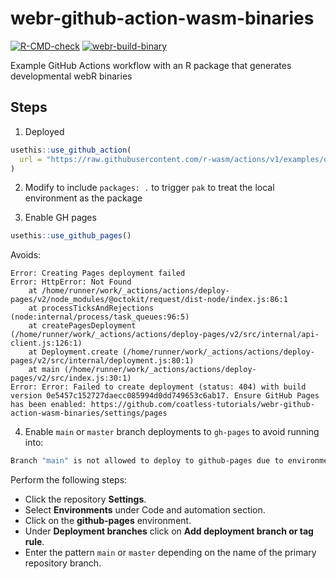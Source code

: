 # webr-github-action-wasm-binaries

<!-- badges: start -->
[![R-CMD-check](https://github.com/coatless-tutorials/webr-github-action-wasm-binaries/actions/workflows/R-CMD-check.yaml/badge.svg)](https://github.com/coatless-tutorials/webr-github-action-wasm-binaries/actions/workflows/R-CMD-check.yaml)
[![webr-build-binary](https://github.com/coatless-tutorials/webr-github-action-wasm-binaries/actions/workflows/deploy-cran-repo.yml/badge.svg)](https://github.com/coatless-tutorials/webr-github-action-wasm-binaries/actions/workflows/deploy-cran-repo.yml)
<!-- badges: end -->

Example GitHub Actions workflow with an R package that generates developmental webR binaries

## Steps

1. Deployed

```r
usethis::use_github_action(
  url = "https://raw.githubusercontent.com/r-wasm/actions/v1/examples/deploy-cran-repo.yml"
)
```

2. Modify to include `packages: .` to trigger `pak` to treat the local environment as the package

3. Enable GH pages

```r
usethis::use_github_pages()
```

Avoids:

```
Error: Creating Pages deployment failed
Error: HttpError: Not Found
    at /home/runner/work/_actions/actions/deploy-pages/v2/node_modules/@octokit/request/dist-node/index.js:86:1
    at processTicksAndRejections (node:internal/process/task_queues:96:5)
    at createPagesDeployment (/home/runner/work/_actions/actions/deploy-pages/v2/src/internal/api-client.js:126:1)
    at Deployment.create (/home/runner/work/_actions/actions/deploy-pages/v2/src/internal/deployment.js:80:1)
    at main (/home/runner/work/_actions/actions/deploy-pages/v2/src/index.js:30:1)
Error: Error: Failed to create deployment (status: 404) with build version 0e5457c152727daecc085994d0dd749653c6ab17. Ensure GitHub Pages has been enabled: https://github.com/coatless-tutorials/webr-github-action-wasm-binaries/settings/pages
```

4. Enable `main` or `master` branch deployments to `gh-pages` to avoid running into:

```sh
Branch "main" is not allowed to deploy to github-pages due to environment protection rules.
```

Perform the following steps: 

- Click the repository **Settings**.
- Select **Environments** under Code and automation section.
- Click on the **github-pages** environment.
- Under **Deployment branches** click on **Add deployment branch or tag rule**.
- Enter the pattern `main` or `master` depending on the name of the primary repository branch.

